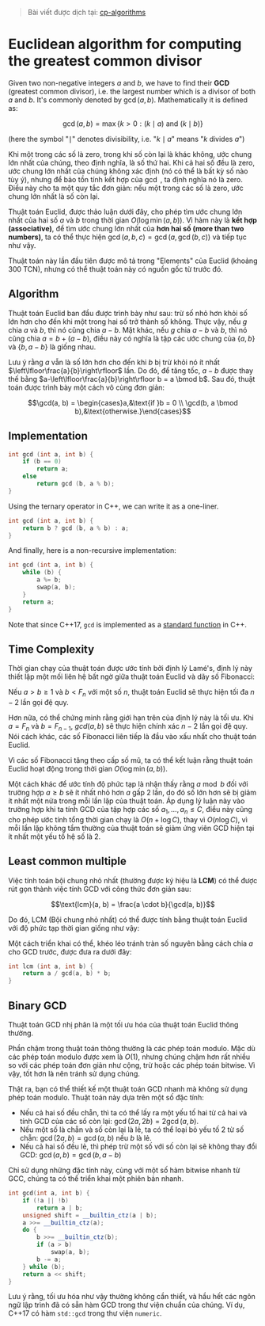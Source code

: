 > Bài viết được dịch tại: [cp-algorithms](https://cp-algorithms.com/algebra/euclid-algorithm.html)

# Euclidean algorithm for computing the greatest common divisor

Given two non-negative integers $a$ and $b$, we have to find their **GCD** (greatest common divisor), i.e. the largest number which is a divisor of both $a$ and $b$.
It's commonly denoted by $\gcd(a, b)$. Mathematically it is defined as:

$$\gcd(a, b) = \max \{k > 0 : (k \mid a) \text{ and } (k \mid b) \}$$

(here the symbol "$\mid$" denotes divisibility, i.e. "$k \mid a$" means "$k$ divides $a$")

Khi một trong các số là zero, trong khi số còn lại là khác không, ước chung lớn nhất của chúng, theo định nghĩa, là số thứ hai. Khi cả hai số đều là zero, ước chung lớn nhất của chúng không xác định (nó có thể là bất kỳ số nào tùy ý), nhưng để bảo tồn tính kết hợp của $\gcd$ , ta định nghĩa nó là zero. Điều này cho ta một quy tắc đơn giản: nếu một trong các số là zero, ước chung lớn nhất là số còn lại.

Thuật toán Euclid, được thảo luận dưới đây, cho phép tìm ước chung lớn nhất của hai số $a$ và $b$ trong thời gian $O(\log \min(a, b))$. Vì hàm này là **kết hợp (associative)**, để tìm ước chung lớn nhất của **hơn hai số (more than two numbers)**, ta có thể thực hiện $\gcd(a, b, c) = \gcd(a, \gcd(b, c))$ và tiếp tục như vậy.

Thuật toán này lần đầu tiên được mô tả trong "Elements" của Euclid (khoảng 300 TCN), nhưng có thể thuật toán này có nguồn gốc từ trước đó.

## Algorithm

Thuật toán Euclid ban đầu được trình bày như sau: trừ số nhỏ hơn khỏi số lớn hơn cho đến khi một trong hai số trở thành số không. Thực vậy, nếu $g$ chia $a$ và $b$, thì nó cũng chia $a-b$. Mặt khác, nếu $g$ chia $a-b$ và $b$, thì nó cũng chia $a = b + (a-b)$, điều này có nghĩa là tập các ước chung của $\{a, b\}$ và $\{b,a-b\}$ là giống nhau.

Lưu ý rằng $a$ vẫn là số lớn hơn cho đến khi $b$ bị trừ khỏi nó ít nhất $\left\lfloor\frac{a}{b}\right\rfloor$ lần. Do đó, để tăng tốc, $a-b$ được thay thế bằng $a-\left\lfloor\frac{a}{b}\right\rfloor b = a \bmod b$. Sau đó, thuật toán được trình bày một cách vô cùng đơn giản:

$$\gcd(a, b) = \begin{cases}a,&\text{if }b = 0 \\ \gcd(b, a \bmod b),&\text{otherwise.}\end{cases}$$

## Implementation

```cpp
int gcd (int a, int b) {
    if (b == 0)
        return a;
    else
        return gcd (b, a % b);
}
```

Using the ternary operator in C++, we can write it as a one-liner.

```cpp
int gcd (int a, int b) {
    return b ? gcd (b, a % b) : a;
}
```

And finally, here is a non-recursive implementation:

```cpp
int gcd (int a, int b) {
    while (b) {
        a %= b;
        swap(a, b);
    }
    return a;
}
```

Note that since C++17, `gcd` is implemented as a [standard function](https://en.cppreference.com/w/cpp/numeric/gcd) in C++.

## Time Complexity

Thời gian chạy của thuật toán được ước tính bởi định lý Lamé's, định lý này thiết lập một mối liên hệ bất ngờ giữa thuật toán Euclid và dãy số Fibonacci:

Nếu $a > b \geq 1$ và $b < F_n$ với một số $n$, thuật toán Euclid sẽ thực hiện tối đa $n-2$ lần gọi đệ quy.

Hơn nữa, có thể chứng minh rằng giới hạn trên của định lý này là tối ưu. Khi $a = F_n$ và $b = F_{n-1}$, $gcd(a, b)$ sẽ thực hiện chính xác $n-2$ lần gọi đệ quy. Nói cách khác, các số Fibonacci liên tiếp là đầu vào xấu nhất cho thuật toán Euclid.

Vì các số Fibonacci tăng theo cấp số mũ, ta có thể kết luận rằng thuật toán Euclid hoạt động trong thời gian $O(\log \min(a, b))$.

Một cách khác để ước tính độ phức tạp là nhận thấy rằng $a \bmod b$ đối với trường hợp $a \geq b$ sẽ ít nhất nhỏ hơn $a$ gấp 2 lần, do đó số lớn hơn sẽ bị giảm ít nhất một nửa trong mỗi lần lặp của thuật toán. Áp dụng lý luận này vào trường hợp khi ta tính GCD của tập hợp các số $a_1,\dots,a_n \leq C$, điều này cũng cho phép ước tính tổng thời gian chạy là $O(n + \log C)$, thay vì $O(n \log C)$, vì mỗi lần lặp không tầm thường của thuật toán sẽ giảm ứng viên GCD hiện tại ít nhất một yếu tố hệ số là $2$.

## Least common multiple

Việc tính toán bội chung nhỏ nhất (thường được ký hiệu là **LCM**) có thể được rút gọn thành việc tính GCD với công thức đơn giản sau:

$$\text{lcm}(a, b) = \frac{a \cdot b}{\gcd(a, b)}$$

Do đó, LCM (Bội chung nhỏ nhất) có thể được tính bằng thuật toán Euclid với độ phức tạp thời gian giống như vậy:

Một cách triển khai có thể, khéo léo tránh tràn số nguyên bằng cách chia $a$ cho GCD trước, được đưa ra dưới đây:

```cpp
int lcm (int a, int b) {
    return a / gcd(a, b) * b;
}
```

## Binary GCD

Thuật toán GCD nhị phân là một tối ưu hóa của thuật toán Euclid thông thường.

Phần chậm trong thuật toán thông thường là các phép toán modulo. Mặc dù các phép toán modulo được xem là $O(1)$, nhưng chúng chậm hơn rất nhiều so với các phép toán đơn giản như cộng, trừ hoặc các phép toán bitwise. Vì vậy, tốt hơn là nên tránh sử dụng chúng.

Thật ra, bạn có thể thiết kế một thuật toán GCD nhanh mà không sử dụng phép toán modulo. Thuật toán này dựa trên một số đặc tính:

  - Nếu cả hai số đều chẵn, thì ta có thể lấy ra một yếu tố hai từ cả hai và tính GCD của các số còn lại: $\gcd(2a, 2b) = 2 \gcd(a, b)$.
  - Nếu một số là chẵn và số còn lại là lẻ, ta có thể loại bỏ yếu tố 2 từ số chẵn: $\gcd(2a, b) = \gcd(a, b)$ nếu $b$ là lẻ.
  - Nếu cả hai số đều lẻ, thì phép trừ một số với số còn lại sẽ không thay đổi GCD: $\gcd(a, b) = \gcd(b, a-b)$

Chỉ sử dụng những đặc tính này, cùng với một số hàm bitwise nhanh từ GCC, chúng ta có thể triển khai một phiên bản nhanh.

```cpp
int gcd(int a, int b) {
    if (!a || !b)
        return a | b;
    unsigned shift = __builtin_ctz(a | b);
    a >>= __builtin_ctz(a);
    do {
        b >>= __builtin_ctz(b);
        if (a > b)
            swap(a, b);
        b -= a;
    } while (b);
    return a << shift;
}
```

Lưu ý rằng, tối ưu hóa như vậy thường không cần thiết, và hầu hết các ngôn ngữ lập trình đã có sẵn hàm GCD trong thư viện chuẩn của chúng. Ví dụ, C++17 có hàm `std::gcd` trong thư viện `numeric`.
